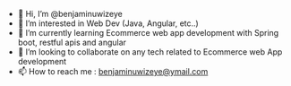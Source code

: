 - 👋 Hi, I’m @benjaminuwizeye
- 👀 I’m interested in Web Dev (Java, Angular, etc..)
- 🌱 I’m currently learning Ecommerce web app development with Spring boot, restful apis and angular
- 💞️ I’m looking to collaborate on any tech related to Ecommerce web App development
- 📫 How to reach me :  benjaminuwizeye@ymail.com

<!---
benjaminuwizeye/benjaminuwizeye is a ✨ special ✨ repository because its `README.md` (this file) appears on your GitHub profile.
You can click the Preview link to take a look at your changes.
--->
